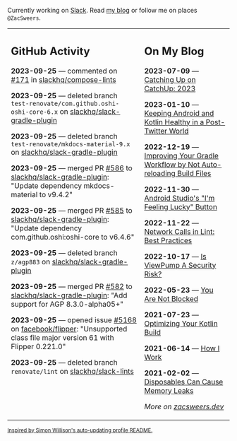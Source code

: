 Currently working on [Slack](https://slack.com/). Read [my blog](https://zacsweers.dev/) or follow me on places `@ZacSweers`.

<table><tr><td valign="top" width="60%">

## GitHub Activity
<!-- githubActivity starts -->
**2023-09-25** — commented on [#171](https://github.com/slackhq/compose-lints/issues/171#issuecomment-1734361180) in [slackhq/compose-lints](https://github.com/slackhq/compose-lints)

**2023-09-25** — deleted branch `test-renovate/com.github.oshi-oshi-core-6.x` on [slackhq/slack-gradle-plugin](https://github.com/slackhq/slack-gradle-plugin)

**2023-09-25** — deleted branch `test-renovate/mkdocs-material-9.x` on [slackhq/slack-gradle-plugin](https://github.com/slackhq/slack-gradle-plugin)

**2023-09-25** — merged PR [#586](https://github.com/slackhq/slack-gradle-plugin/pull/586) to [slackhq/slack-gradle-plugin](https://github.com/slackhq/slack-gradle-plugin): "Update dependency mkdocs-material to v9.4.2"

**2023-09-25** — merged PR [#585](https://github.com/slackhq/slack-gradle-plugin/pull/585) to [slackhq/slack-gradle-plugin](https://github.com/slackhq/slack-gradle-plugin): "Update dependency com.github.oshi:oshi-core to v6.4.6"

**2023-09-25** — deleted branch `z/agp883` on [slackhq/slack-gradle-plugin](https://github.com/slackhq/slack-gradle-plugin)

**2023-09-25** — merged PR [#582](https://github.com/slackhq/slack-gradle-plugin/pull/582) to [slackhq/slack-gradle-plugin](https://github.com/slackhq/slack-gradle-plugin): "Add support for AGP 8.3.0-alpha05+"

**2023-09-25** — opened issue [#5168](https://github.com/facebook/flipper/issues/5168) on [facebook/flipper](https://github.com/facebook/flipper): "Unsupported class file major version 61 with Flipper 0.221.0"

**2023-09-25** — deleted branch `renovate/lint` on [slackhq/slack-lints](https://github.com/slackhq/slack-lints)
<!-- githubActivity ends -->
</td><td valign="top" width="40%">

## On My Blog
<!-- blog starts -->
**2023-07-09** — [Catching Up on CatchUp: 2023](https://www.zacsweers.dev/catching-up-on-catchup-2023/)

**2023-01-10** — [Keeping Android and Kotlin Healthy in a Post-Twitter World](https://www.zacsweers.dev/keeping-android-healthy/)

**2022-12-19** — [Improving Your Gradle Workflow by Not Auto-reloading Build Files](https://www.zacsweers.dev/improving-your-workflow-by-not-auto-reloading-build-files/)

**2022-11-30** — [Android Studio's "I'm Feeling Lucky" Button](https://www.zacsweers.dev/android-studios-im-feeling-lucky-button/)

**2022-11-22** — [Network Calls in Lint: Best Practices](https://www.zacsweers.dev/network-calls-in-lint-best-practices/)

**2022-10-17** — [Is ViewPump A Security Risk?](https://www.zacsweers.dev/is-viewpump-a-security-risk/)

**2022-05-23** — [You Are Not Blocked](https://www.zacsweers.dev/you-are-not-blocked/)

**2021-07-23** — [Optimizing Your Kotlin Build](https://www.zacsweers.dev/optimizing-your-kotlin-build/)

**2021-06-14** — [How I Work](https://www.zacsweers.dev/how-i-work/)

**2021-02-02** — [Disposables Can Cause Memory Leaks](https://www.zacsweers.dev/disposables-can-cause-memory-leaks/)
<!-- blog ends -->
_More on [zacsweers.dev](https://zacsweers.dev/)_
</td></tr></table>

<sub><a href="https://simonwillison.net/2020/Jul/10/self-updating-profile-readme/">Inspired by Simon Willison's auto-updating profile README.</a></sub>